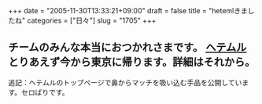+++
date = "2005-11-30T13:33:21+09:00"
draft = false
title = "hetemlきましたね"
categories = ["日々"]
slug = "1705"
+++

チームのみんな本当におつかれさまです。
<a href="http://heteml.jp/">ヘテムル</a>
とりあえず今から東京に帰ります。詳細はそれから。
--
追記：ヘテムルのトップページで鼻からマッチを吸い込む手品を公開しています。セロばりです。
